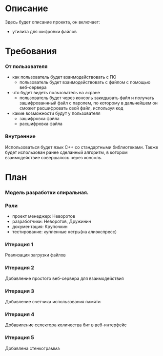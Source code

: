 # Описание
Здесь будет описание проекта, он включает:
- утилита для шифровки файлов

# Требования
### От пользователя
- как пользователь будет взаимодействовать с ПО
  - пользователь будет взаимодействовать с файлом с помощью веб-сервера
- что будет видеть пользователь на экране 
  - пользователь будет через консоль закидывать файл и получать зашифрованнный файл с паролем, по которому в дальнейшем он сможет расшифровать свой файл, используя код
- какие возможности будут у пользователя
  - зашифровка файла
  - расшифровка файла

### Внутренние 
Использоваться будет язык C++ со стандартными библиотеками. Также будет использован ранее сделанный алгоритм, в котором взаимодействие совершалось через консоль.

# План

### Модель разработки спиральная.

### Роли
- проект менеджер: Неворотов
- разработчики: Неворотов, Дружинин
- документация: Крупочкин
- тестирование: купленные негры(на алиэкспресс)

### Итерация 1
Реализация загрузки файлов

### Итерация 2
Добавление простого веб-сервера для взаимодействия

### Итерация 3
Добавление счетчика использования памяти

### Итерация 4
Добавиление селектора количества бит в веб-интерфейс

### Итерация 5
Добавлена стенкограмма

